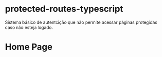 # protected-routes-typescript
<p>Sistema básico de autentcição que não permite acessar páginas protegidas caso não esteja logado.</p>

<h1>Home Page</h1>
<img href='[./public/home.png](https://github.com/GabrielTrigueiro/protected-routes-typescript/blob/master/public/home.png)'/>

